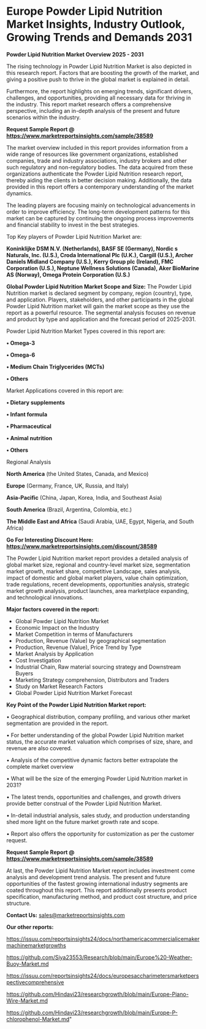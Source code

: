 # Europe Powder Lipid Nutrition Market Insights, Industry Outlook, Growing Trends and Demands 2031

<Strong> Powder Lipid Nutrition Market Overview 2025 - 2031</strong>

The rising technology in Powder Lipid Nutrition Market is also depicted in this research report. Factors that are boosting the growth of the market, and giving a positive push to thrive in the global market is explained in detail.

Furthermore, the report highlights on emerging trends, significant drivers, challenges, and opportunities, providing all necessary data for thriving in the industry. This report market research offers a comprehensive perspective, including an in-depth analysis of the present and future scenarios within the industry.

<strong>Request Sample Report @ <a href=https://www.marketreportsinsights.com/sample/38589>https://www.marketreportsinsights.com/sample/38589</a></strong>

The market overview included in this report provides information from a wide range of resources like government organizations, established companies, trade and industry associations, industry brokers and other such regulatory and non-regulatory bodies. The data acquired from these organizations authenticate the Powder Lipid Nutrition research report, thereby aiding the clients in better decision making. Additionally, the data provided in this report offers a contemporary understanding of the market dynamics.

The leading players are focusing mainly on technological advancements in order to improve efficiency. The long-term development patterns for this market can be captured by continuing the ongoing process improvements and financial stability to invest in the best strategies.

Top Key players of Powder Lipid Nutrition Market are:

<strong>Koninklijke DSM N.V. (Netherlands), BASF SE (Germany), Nordic s Naturals, Inc. (U.S.), Croda International Plc (U.K.), Cargill (U.S.), Archer Daniels Midland Company (U.S.), Kerry Group plc (Ireland), FMC Corporation (U.S.), Neptune Wellness Solutions (Canada), Aker BioMarine AS (Norway), Omega Protein Corporation (U.S.)</strong>

<strong><b>Global Powder Lipid Nutrition Market Scope and Size:</b></strong>
The Powder Lipid Nutrition market is declared segment by company, region (country), type, and application. Players, stakeholders, and other participants in the global Powder Lipid Nutrition market will gain the market scope as they use the report as a powerful resource. The segmental analysis focuses on revenue and product by type and application and the forecast period of 2025-2031.

Powder Lipid Nutrition Market Types covered in this report are:

<strong>•  Omega-3

•  Omega-6

•  Medium Chain Triglycerides (MCTs)

•  Others</strong>

Market Applications covered in this report are:

<strong>•  Dietary supplements

•  Infant formula

•  Pharmaceutical

•  Animal nutrition

•  Others</strong> 

Regional Analysis

<strong>North America</strong> (the United States, Canada, and Mexico)

<strong>Europe</strong> (Germany, France, UK, Russia, and Italy)

<strong>Asia-Pacific</strong> (China, Japan, Korea, India, and Southeast Asia)

<strong>South America</strong> (Brazil, Argentina, Colombia, etc.)

<strong>The Middle East and Africa</strong> (Saudi Arabia, UAE, Egypt, Nigeria, and South Africa)

<strong>Go For Interesting Discount Here: <a href=https://www.marketreportsinsights.com/discount/38589>https://www.marketreportsinsights.com/discount/38589</a></strong>

The Powder Lipid Nutrition market report provides a detailed analysis of global market size, regional and country-level market size, segmentation market growth, market share, competitive Landscape, sales analysis, impact of domestic and global market players, value chain optimization, trade regulations, recent developments, opportunities analysis, strategic market growth analysis, product launches, area marketplace expanding, and technological innovations.

<strong><b>Major factors covered in the report:</b></strong>
<ul>
  <li>Global Powder Lipid Nutrition Market </li>
  <li>Economic Impact on the Industry</li>
  <li>Market Competition in terms of Manufacturers</li>
  <li>Production, Revenue (Value) by geographical segmentation</li>
  <li>Production, Revenue (Value), Price Trend by Type</li>
  <li>Market Analysis by Application</li>
  <li>Cost Investigation</li>
  <li>Industrial Chain, Raw material sourcing strategy and Downstream Buyers</li>
  <li>Marketing Strategy comprehension, Distributors and Traders</li>
  <li>Study on Market Research Factors</li>
  <li>Global Powder Lipid Nutrition Market Forecast</li>
</ul>

<strong><b>Key Point of the Powder Lipid Nutrition Market report:</b></strong>

• Geographical distribution, company profiling, and various other market segmentation are provided in the report.

• For better understanding of the global Powder Lipid Nutrition market status, the accurate market valuation which comprises of size, share, and revenue are also covered.

• Analysis of the competitive dynamic factors better extrapolate the complete market overview

• What will be the size of the emerging Powder Lipid Nutrition market in 2031?

• The latest trends, opportunities and challenges, and growth drivers provide better construal of the Powder Lipid Nutrition Market.

• In-detail industrial analysis, sales study, and production understanding shed more light on the future market growth rate and scope.

• Report also offers the opportunity for customization as per the customer request.

<strong>Request Sample Report @ <a href=https://www.marketreportsinsights.com/sample/38589>https://www.marketreportsinsights.com/sample/38589</a></strong>

At last, the Powder Lipid Nutrition Market report includes investment come analysis and development trend analysis. The present and future opportunities of the fastest growing international industry segments are coated throughout this report. This report additionally presents product specification, manufacturing method, and product cost structure, and price structure.

<strong>Contact Us:</strong>
sales@marketreportsinsights.com

<strong>Our other reports:</strong>

<a href=https://issuu.com/reportsinsights24/docs/northamericacommercialicemakermachinemarketgrowths>https://issuu.com/reportsinsights24/docs/northamericacommercialicemakermachinemarketgrowths</a>

<a href=https://github.com/Siya23553/Research/blob/main/Europe%20-Weather-Buoy-Market.md>https://github.com/Siya23553/Research/blob/main/Europe%20-Weather-Buoy-Market.md</a>

<a href=https://issuu.com/reportsinsights24/docs/europesaccharimetersmarketperspectivecomprehensive>https://issuu.com/reportsinsights24/docs/europesaccharimetersmarketperspectivecomprehensive</a>

<a href=https://github.com/Hindavi23/researchgrowth/blob/main/Europe-Piano-Wire-Market.md>https://github.com/Hindavi23/researchgrowth/blob/main/Europe-Piano-Wire-Market.md</a>

<a href=https://github.com/Hindavi23/researchgrowth/blob/main/Europe-P-chlorophenol-Market.md>https://github.com/Hindavi23/researchgrowth/blob/main/Europe-P-chlorophenol-Market.md</a>"
